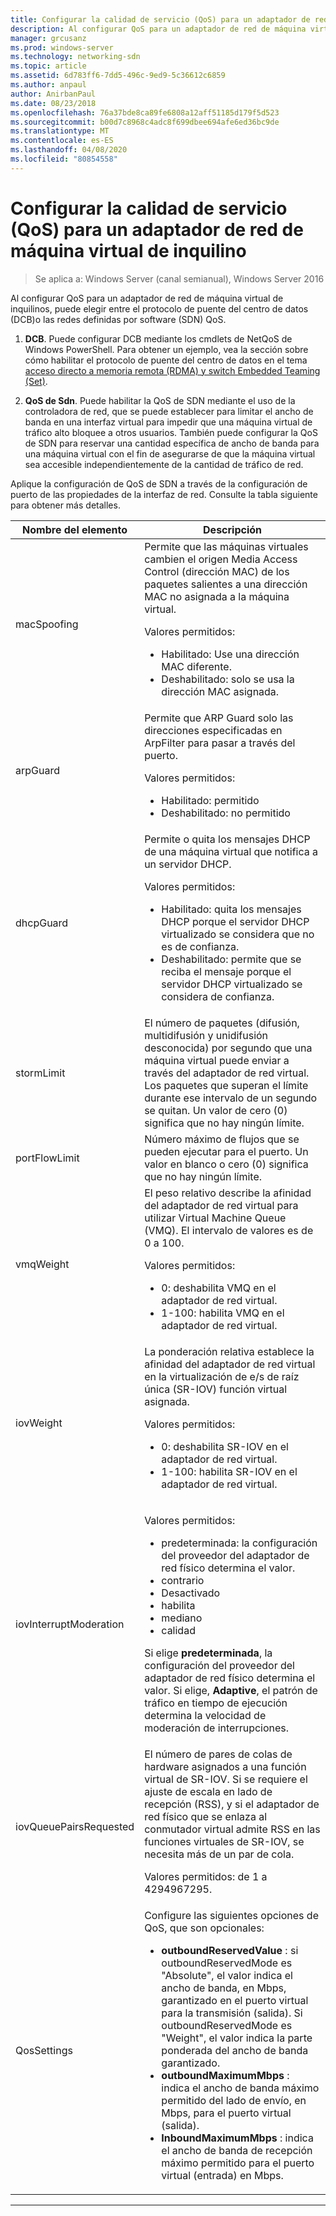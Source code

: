 ```yaml
---
title: Configurar la calidad de servicio (QoS) para un adaptador de red de máquina virtual de inquilino
description: Al configurar QoS para un adaptador de red de máquina virtual de inquilinos, puede elegir entre el protocolo de puente del centro de datos \(DCB\)o las redes definidas por software \(SDN\) QoS.
manager: grcusanz
ms.prod: windows-server
ms.technology: networking-sdn
ms.topic: article
ms.assetid: 6d783ff6-7dd5-496c-9ed9-5c36612c6859
ms.author: anpaul
author: AnirbanPaul
ms.date: 08/23/2018
ms.openlocfilehash: 76a37bde8ca89fe6808a12aff51185d179f5d523
ms.sourcegitcommit: b00d7c8968c4adc8f699dbee694afe6ed36bc9de
ms.translationtype: MT
ms.contentlocale: es-ES
ms.lasthandoff: 04/08/2020
ms.locfileid: "80854558"
---
```

# <a name="configure-quality-of-service-qos-for-a-tenant-vm-network-adapter"></a>Configurar la calidad de servicio (QoS) para un adaptador de red de máquina virtual de inquilino

>Se aplica a: Windows Server (canal semianual), Windows Server 2016

Al configurar QoS para un adaptador de red de máquina virtual de inquilinos, puede elegir entre el protocolo de puente del centro de datos \(DCB\)o las redes definidas por software \(SDN\) QoS.

1.    **DCB**. Puede configurar DCB mediante los cmdlets de NetQoS de Windows PowerShell. Para obtener un ejemplo, vea la sección sobre cómo habilitar el protocolo de puente del centro de datos en el tema [acceso directo a memoria remota (RDMA) y switch Embedded Teaming (Set)](../../../virtualization/hyper-v-virtual-switch/RDMA-and-Switch-Embedded-Teaming.md).

2.    **QoS de Sdn**. Puede habilitar la QoS de SDN mediante el uso de la controladora de red, que se puede establecer para limitar el ancho de banda en una interfaz virtual para impedir que una máquina virtual de tráfico alto bloquee a otros usuarios.  También puede configurar la QoS de SDN para reservar una cantidad específica de ancho de banda para una máquina virtual con el fin de asegurarse de que la máquina virtual sea accesible independientemente de la cantidad de tráfico de red.  

Aplique la configuración de QoS de SDN a través de la configuración de puerto de las propiedades de la interfaz de red. Consulte la tabla siguiente para obtener más detalles.

|Nombre del elemento|Descripción|
|------------|-----------| 
|macSpoofing| Permite que las máquinas virtuales cambien el origen Media Access Control \(dirección MAC\) de los paquetes salientes a una dirección MAC no asignada a la máquina virtual.<p>Valores permitidos:<ul><li>Habilitado: Use una dirección MAC diferente.</li><li>Deshabilitado: solo se usa la dirección MAC asignada.</li></ul>|
|arpGuard| Permite que ARP Guard solo las direcciones especificadas en ArpFilter para pasar a través del puerto.<p>Valores permitidos:<ul><li>Habilitado: permitido</li><li>Deshabilitado: no permitido</li></ul>|
|dhcpGuard| Permite o quita los mensajes DHCP de una máquina virtual que notifica a un servidor DHCP. <p>Valores permitidos:<ul><li>Habilitado: quita los mensajes DHCP porque el servidor DHCP virtualizado se considera que no es de confianza.</li><li>Deshabilitado: permite que se reciba el mensaje porque el servidor DHCP virtualizado se considera de confianza.</li></ul>|
|stormLimit| El número de paquetes (difusión, multidifusión y unidifusión desconocida) por segundo que una máquina virtual puede enviar a través del adaptador de red virtual. Los paquetes que superan el límite durante ese intervalo de un segundo se quitan. Un valor de cero \(0\) significa que no hay ningún límite.|
|portFlowLimit| Número máximo de flujos que se pueden ejecutar para el puerto. Un valor en blanco o cero \(0\) significa que no hay ningún límite. |
|vmqWeight| El peso relativo describe la afinidad del adaptador de red virtual para utilizar Virtual Machine Queue (VMQ). El intervalo de valores es de 0 a 100.<p>Valores permitidos:<ul><li>0: deshabilita VMQ en el adaptador de red virtual.</li><li>1-100: habilita VMQ en el adaptador de red virtual.</li></ul>|
|iovWeight| La ponderación relativa establece la afinidad del adaptador de red virtual en la virtualización de e/s de raíz única \(SR-IOV\) función virtual asignada. <p>Valores permitidos:<ul><li>0: deshabilita SR-IOV en el adaptador de red virtual.</li><li>1-100: habilita SR-IOV en el adaptador de red virtual.</li></ul>|
|iovInterruptModeration|<p>Valores permitidos:<ul><li>predeterminada: la configuración del proveedor del adaptador de red físico determina el valor.</li><li>contrario </li><li>Desactivado </li><li>habilita</li><li>mediano</li><li>calidad</li></ul><p>Si elige **predeterminada**, la configuración del proveedor del adaptador de red físico determina el valor.  Si elige, **Adaptive**, el patrón de tráfico en tiempo de ejecución determina la velocidad de moderación de interrupciones.|
|iovQueuePairsRequested| El número de pares de colas de hardware asignados a una función virtual de SR-IOV. Si se requiere el ajuste de escala en lado de recepción \(RSS\), y si el adaptador de red físico que se enlaza al conmutador virtual admite RSS en las funciones virtuales de SR-IOV, se necesita más de un par de cola. <p>Valores permitidos: de 1 a 4294967295.|
|QosSettings| Configure las siguientes opciones de QoS, que son opcionales: <ul><li>**outboundReservedValue** : si outboundReservedMode es "Absolute", el valor indica el ancho de banda, en Mbps, garantizado en el puerto virtual para la transmisión (salida). Si outboundReservedMode es "Weight", el valor indica la parte ponderada del ancho de banda garantizado.</li><li>**outboundMaximumMbps** : indica el ancho de banda máximo permitido del lado de envío, en Mbps, para el puerto virtual (salida).</li><li>**InboundMaximumMbps** : indica el ancho de banda de recepción máximo permitido para el puerto virtual (entrada) en Mbps.</li></ul> |

---